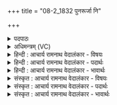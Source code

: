 +++
title = "08-2_1832 पुनरूर्जा नि"

+++
<details><summary>पदपाठः</summary>

पु꣡नः꣢꣯। ऊ꣣र्जा꣢। नि। व꣣र्तस्व। पु꣡नः꣢꣯। अ꣣ग्ने। इषा꣢। आ꣡यु꣢꣯षा। पु꣡नः꣢꣯। नः꣣। पाहि। अ꣡ꣳह꣢꣯सः। १८३२।
</details>

<details><summary>अधिमन्त्रम् (VC)</summary>

- अग्निः
- अवत्सारः काश्यपः
- गायत्री
- षड्जः
</details>

<details><summary>हिन्दी : आचार्य रामनाथ वेदालंकार - विषयः</summary>

अगले मन्त्र में परमात्मा से प्रार्थना की गयी है।
</details>

<details><summary>हिन्दी : आचार्य रामनाथ वेदालंकार - पदार्थः</summary>

पदार्थान्वय -  हे (अग्ने) प्रकाशकों के प्रकाशक,जगन्नायक,सर्वान्तर्यामी परमेश ! आप (पुनः) फिर-फिर (ऊर्जा) बल और प्राणशक्ति के साथ, (पुनः) फिर-फिर (इषा) अभीष्ट आनन्द के साथ (आयुषा) और दीर्घायुष्य के साथ (नि वर्तस्व) हमें निरन्तर प्राप्त होते रहो। (पुनः) फिर-फिर (नः) हमें (अंहसः) पाप से (पाहि) बचाते रहो ॥२॥
</details>

<details><summary>हिन्दी : आचार्य रामनाथ वेदालंकार - भावार्थः</summary>

भावार्थ -  मनुष्य निर्बल होने से पुनः पुनः निरुत्साह,दैन्य,दुःख,अज्ञान,पाप आदियों से लिप्त होता रहता है। वह परमात्मा की उपासना से पुनः पुनः बल,प्राण,सुख,सद्विद्या,धर्म,दीर्घायुष्य आदि प्राप्त कर सकता है ॥२॥
</details>

<details><summary>संस्कृत : आचार्य रामनाथ वेदालंकार - विषयः</summary>

अथ परमात्मानं प्रार्थयते।
</details>

<details><summary>संस्कृत : आचार्य रामनाथ वेदालंकार - पदार्थः</summary>

पदार्थान्वय -  हे (अग्ने) प्रकाशकानां प्रकाशक जगन्नायक सर्वान्तर्यामिन् परमेश ! त्वम् (पुनः) भूयो भूयः (ऊर्जा) बलेन प्राणशक्त्या च, (पुनः) भूयो भूयश्च (इषा) अभीष्टेन आनन्देन (आयुषा) दीर्घायुष्येण च (नि वर्तस्व) निरन्तरम् अस्मान् प्राप्नुहि (पुनः) भूयोभूयः (नः) अस्मान् (अंहसः) पापात् (पाहि) त्रायस्व ॥२॥२
</details>

<details><summary>संस्कृत : आचार्य रामनाथ वेदालंकार - भावार्थः</summary>

भावार्थ -  मनुष्यो निर्बलत्वात्पुनःपुनर्निरुत्साहदैन्यदुःखाज्ञानपापादि-भिर्लिप्यते। स परमात्मोपासनया पुनः पुनर्बलप्राणसुखसद्विद्याधर्मदीर्घायुष्यादिकं प्राप्तुं शक्नोति ॥२॥
</details>